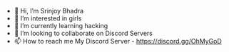 - 👋 Hi, I’m Srinjoy Bhadra
- 👀 I’m interested in girls
- 🌱 I’m currently learning hacking
- 💞️ I’m looking to collaborate on Discord Servers
- 📫 How to reach me 
My Discord Server - https://discord.gg/OhMyGoD


<!---
SNIPER6969/SNIPER6969 is a ✨ special ✨ repository because its `README.md` (this file) appears on your GitHub profile.
You can click the Preview link to take a look at your changes.
--->
